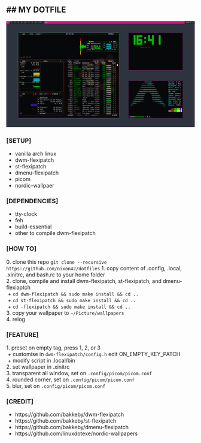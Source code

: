 <h2>## MY DOTFILE</h2>
<p><img src="Pictures/screenshot/00.png"></p>
<h3>[SETUP]</h2>
<ul>
 <li>vanilla arch linux</li>
 <li>dwm-flexipatch</li>
 <li>st-flexipatch</li>
 <li>dmenu-flexipatch</li>
 <li>picom</li>
 <li>nordic-wallpaer</li>
</ul>
<h3>[DEPENDENCIES]</h3>
<ul>
 <li>tty-clock</li>
 <li>feh</li>
 <li>build-essential</li>
 <li>other to compile dwm-flexipatch</l>
</ul>
<h3>[HOW TO]</h3>
 0. clone this repo <code>git clone --recursive https://github.com/nixon42/dotfiles</code>
 1. copy content of  .config, .local, .xinitrc, and bash.rc to your home folder<br>
 2. clone, compile and install dwm-flexipatch, st-flexipatch, and dmenu-flexiaptch<br>
    &nbsp;+ <code>cd dwm-flexipatch && sudo make install && cd ..</code><br>
    &nbsp;+ <code>cd st-flexipatch && sudo make install && cd ..</code><br>
    &nbsp;+ <code>cd -flexipatch && sudo make install && cd ..</code><br>
 3. copy your wallpaper to <code>~/Picture/wallpapers</code><br>
 4. relog<br>

<h3>[FEATURE]</h3>
 1. preset on empty tag, press 1, 2, or 3<br>
    &nbsp;+ customise in <code>dwm-flexipatch/config.h</code> edit ON_EMPTY_KEY_PATCH<br>
    &nbsp;+ modify script in .local/bin<br>
 2. set wallpaper in .xinitrc<br>
 3. transparent all window, set on <code>.config/picom/picom.conf</code><br>
 4. rounded corner, set on <code>.config/picom/picom.conf</code><br>
 5. blur, set on <code>.config/picom/picom.conf</code><br>

<h3>[CREDIT]</h3>
<ul>
 <li>https://github.com/bakkeby/dwm-flexipatch</li>
 <li>https://github.com/bakkeby/st-flexipatch</li>
 <li>https://github.com/bakkeby/dmenu-flexipatch</li>
 <li>https://github.com/linuxdotexe/nordic-wallpapers</li>
</ul>
